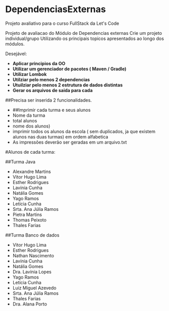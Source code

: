 # DependenciasExternas
Projeto avaliativo para o curso FullStack da Let's Code

Projeto de avaliacao do Módulo de Dependencias externas
Crie um projeto individual/grupo Utilizando os principais topicos apresentados ao longo dos módulos.

Desejável:
- **Aplicar principios da OO**
- **Utilizar um gerenciador de pacotes ( Maven / Gradle)**
- **Utilizar Lombok**
- **Utilziar pelo menos 2 dependencias**
- **Utuilziar pelo menos 2 estrutura de dados distintas**
- **Gerar os arquivos de saida para cada**

##Precisa ser inserida 2 funcionalidades.

- ##Imprimir cada turma e seus alunos
- Nome da turma
- total alunos
- nome dos alunos)
- imprimir todos os alunos da escola ( sem duplicados, ja que existem alunos nas duas turmas) em ordem alfabetica
- As impressões deverão ser geradas em um arquivo.txt

#Alunos de cada turma:

##Turma Java


- Alexandre Martins
- Vitor Hugo Lima
- Esther Rodrigues
- Lavínia Cunha
- Natália Gomes
- Yago Ramos
- Letícia Cunha
- Srta. Ana Júlia Ramos
- Pietra Martins
- Thomas Peixoto
- Thales Farias

##Turma Banco de dados

- Vitor Hugo Lima
- Esther Rodrigues
- Nathan Nascimento
- Lavínia Cunha
- Natália Gomes
- Dra. Lavínia Lopes
- Yago Ramos
- Letícia Cunha
- Luiz Miguel Azevedo
- Srta. Ana Júlia Ramos
- Thales Farias
- Dra. Alana Porto
